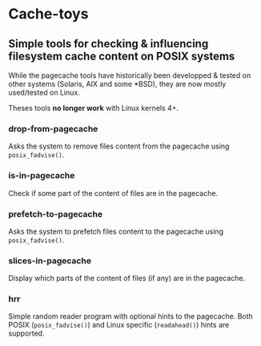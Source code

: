 Cache-toys
==========

## Simple tools for checking &amp; influencing filesystem cache content on POSIX systems

While the pagecache tools have historically been developped & tested on other systems (Solaris, AIX and some *BSD), they are now mostly used/tested on Linux.  

Theses tools **no longer work** with Linux kernels 4+.

### drop-from-pagecache
Asks the system to remove files content from the pagecache using `posix_fadvise()`.

### is-in-pagecache
Check if some part of the content of files are in the pagecache.

### prefetch-to-pagecache
Asks the system to prefetch files content to the pagecache using `posix_fadvise()`.

### slices-in-pagecache
Display which parts of the content of files (if any) are in the pagecache.

### hrr
Simple random reader program with optional hints to the pagecache.
Both POSIX (`posix_fadvise()`) and Linux specific (`readahead()`) hints are supported.

